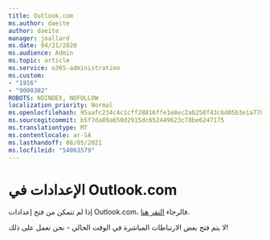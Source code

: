```yaml
---
title: Outlook.com
ms.author: daeite
author: daeite
manager: joallard
ms.date: 04/21/2020
ms.audience: Admin
ms.topic: article
ms.service: o365-administration
ms.custom:
- "1916"
- "9000302"
ROBOTS: NOINDEX, NOFOLLOW
localization_priority: Normal
ms.openlocfilehash: 95aafc234c4c1cff28816ffe1e8ec2ab258f43c6d05b3e1a778ad1a701235512
ms.sourcegitcommit: b5f7da89a650d2915dc652449623c78be6247175
ms.translationtype: MT
ms.contentlocale: ar-SA
ms.lasthandoff: 08/05/2021
ms.locfileid: "54063579"
---
```

# <a name="settings-in-outlookcom"></a>الإعدادات في Outlook.com

إذا لم تتمكن من فتح إعدادات Outlook.com، فالرجاء [النقر هنا](https://outlook.live.com/mail/options/general/timeAndLanguage).

لا يتم فتح بعض الارتباطات المباشرة في الوقت الحالي - نحن نعمل على ذلك!